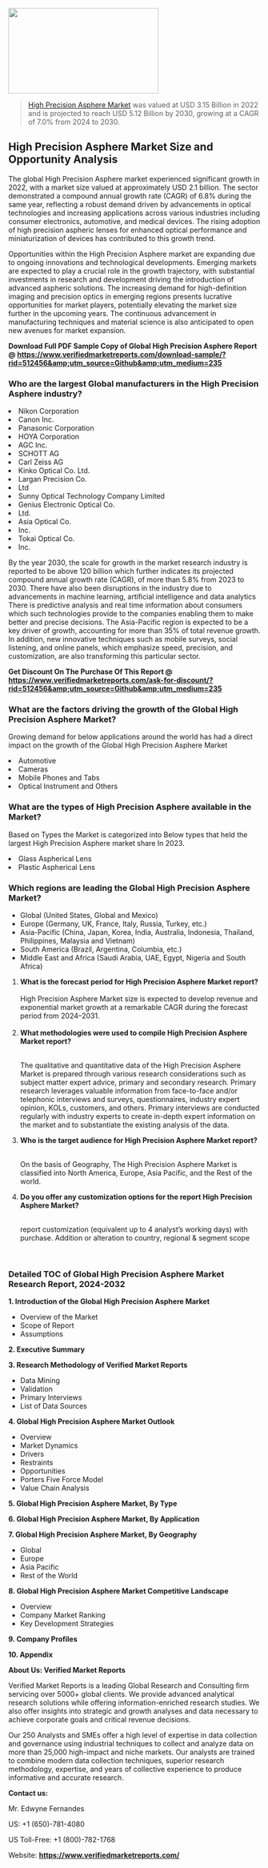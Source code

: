 <img src="https://ffe5etoiles.com/wp-content/uploads/2024/12/MST1-300x171.png" alt="" width="300" height="171" class="alignnone size-medium wp-image-20088" /><blockquote><p><p><a href="https://www.verifiedmarketreports.com/download-sample/?rid=512456&utm_source=Github&utm_medium=235" target="_blank">High Precision Asphere Market</a> was valued at USD 3.15 Billion in 2022 and is projected to reach USD 5.12 Billion by 2030, growing at a CAGR of 7.0% from 2024 to 2030.</p></blockquote><p><h2>High Precision Asphere Market Size and Opportunity Analysis</h2><p>The global High Precision Asphere market experienced significant growth in 2022, with a market size valued at approximately USD 2.1 billion. The sector demonstrated a compound annual growth rate (CAGR) of 6.8% during the same year, reflecting a robust demand driven by advancements in optical technologies and increasing applications across various industries including consumer electronics, automotive, and medical devices. The rising adoption of high precision aspheric lenses for enhanced optical performance and miniaturization of devices has contributed to this growth trend.</p><p>Opportunities within the High Precision Asphere market are expanding due to ongoing innovations and technological developments. Emerging markets are expected to play a crucial role in the growth trajectory, with substantial investments in research and development driving the introduction of advanced aspheric solutions. The increasing demand for high-definition imaging and precision optics in emerging regions presents lucrative opportunities for market players, potentially elevating the market size further in the upcoming years. The continuous advancement in manufacturing techniques and material science is also anticipated to open new avenues for market expansion.</p></p><p class=""><strong>Download Full PDF Sample Copy of Global High Precision Asphere Report @ <a href="https://www.verifiedmarketreports.com/download-sample/?rid=512456&amp;utm_source=Github&amp;utm_medium=235" target="_blank">https://www.verifiedmarketreports.com/download-sample/?rid=512456&amp;utm_source=Github&amp;utm_medium=235</a></strong></p><h3 id="" class="">Who are the largest Global manufacturers in the High Precision Asphere industry?</h3><p><li>Nikon Corporation</li><li> Canon Inc.</li><li> Panasonic Corporation</li><li> HOYA Corporation</li><li> AGC Inc.</li><li> SCHOTT AG</li><li> Carl Zeiss AG</li><li> Kinko Optical Co. Ltd.</li><li> Largan Precision Co.</li><li> Ltd</li><li> Sunny Optical Technology Company Limited</li><li> Genius Electronic Optical Co.</li><li> Ltd.</li><li> Asia Optical Co.</li><li> Inc.</li><li> Tokai Optical Co.</li><li> Inc.</li></p><div class=""><div class="" dir="" data-message-author-role="" data-message-id="" data-message-model-slug=""><div class=""><div class=""><div class=""><div class="" dir="" data-message-author-role="" data-message-id="" data-message-model-slug=""><div class=""><div class=""><p>By the year 2030, the scale for growth in the market research industry is reported to be above 120 billion which further indicates its projected compound annual growth rate (CAGR), of more than 5.8% from 2023 to 2030. There have also been disruptions in the industry due to advancements in machine learning, artificial intelligence and data analytics There is predictive analysis and real time information about consumers which such technologies provide to the companies enabling them to make better and precise decisions. The Asia-Pacific region is expected to be a key driver of growth, accounting for more than 35% of total revenue growth. In addition, new innovative techniques such as mobile surveys, social listening, and online panels, which emphasize speed, precision, and customization, are also transforming this particular sector.</p><p><strong>Get Discount On The Purchase Of This Report @&nbsp; <a href="https://www.verifiedmarketreports.com/ask-for-discount/?rid=512456&amp;utm_source=Github&amp;utm_medium=235" target="_blank">https://www.verifiedmarketreports.com/ask-for-discount/?rid=512456&amp;utm_source=Github&amp;utm_medium=235</a></strong></p></div></div></div></div></div></div></div></div><h3 id="" class="">What are the factors driving the growth of the Global High Precision Asphere Market?</h3><p id="" class="">Growing demand for below applications around the world has had a direct impact on the growth of the Global High Precision Asphere Market</p><p id="" class=""><li>Automotive</li><li> Cameras</li><li> Mobile Phones and Tabs</li><li> Optical Instrument and Others</li></p><h3 id="" class="">What are the types of High Precision Asphere available in the Market?</h3><p id="" class="">Based on Types the Market is categorized into Below types that held the largest High Precision Asphere market share In 2023.</p><p id="" class=""><li>Glass Aspherical Lens</li><li> Plastic Aspherical Lens</li></p><h3 id="" class="">Which regions are leading the Global High Precision Asphere Market?</h3><ul><li>Global (United States, Global and Mexico)</li><li>Europe (Germany, UK, France, Italy, Russia, Turkey, etc.)</li><li>Asia-Pacific (China, Japan, Korea, India, Australia, Indonesia, Thailand, Philippines, Malaysia and Vietnam)</li><li>South America (Brazil, Argentina, Columbia, etc.)</li><li>Middle East and Africa (Saudi Arabia, UAE, Egypt, Nigeria and South Africa)</li></ul><p><ol><li><strong>What is the forecast period for High Precision Asphere Market report?<br /></strong><br /><span data-sheets-root="1" data-sheets-value="{&quot;1&quot;:2,&quot;2&quot;:&quot;XXXX size is expected to develop revenue and exponential market growth at a remarkable CAGR during the forecast period from 2024&ndash;2030.&quot;}" data-sheets-userformat="{&quot;2&quot;:12674,&quot;4&quot;:{&quot;1&quot;:2,&quot;2&quot;:16776960},&quot;10&quot;:2,&quot;11&quot;:0,&quot;15&quot;:&quot;Arial&quot;,&quot;16&quot;:12}">High Precision Asphere Market size is expected to develop revenue and exponential market growth at a remarkable CAGR during the forecast period from 2024&ndash;2031.</span><br /><br /></li><li><strong>What methodologies were used to compile High Precision Asphere Market report?<br /><br /></strong><p>The qualitative and quantitative data of the&nbsp;High Precision Asphere Market is prepared through various research considerations such as subject matter expert advice, primary and secondary research. Primary research leverages valuable information from face-to-face and/or telephonic interviews and surveys, questionnaires, industry expert opinion, KOLs, customers, and others. Primary interviews are conducted regularly with industry experts to create in-depth expert information on the market and to substantiate the existing analysis of the data.&nbsp;</p></li><li><strong>Who is the target audience for High Precision Asphere Market report?<br /><br /></strong><p>On the basis of Geography, The&nbsp;High Precision Asphere Market is classified into North America, Europe, Asia Pacific, and the Rest of the world.</p></li><li><strong>Do you offer any customization options for the report High Precision Asphere Market?<br /><br /></strong><p>report customization (equivalent up to 4 analyst&rsquo;s working days) with purchase. Addition or alteration to country, regional &amp; segment scope</p><p>&nbsp;</p></li></ol></p><h3 id="" class="">Detailed TOC of Global High Precision Asphere Market Research Report, 2024-2032</h3><p id="" class=""><strong>1. Introduction of the Global High Precision Asphere Market</strong></p><ul><li>Overview of the Market</li><li>Scope of Report</li><li>Assumptions</li></ul><p id="" class=""><strong>2. Executive Summary</strong></p><p id="" class=""><strong>3. Research Methodology of&nbsp;Verified Market Reports</strong></p><ul><li>Data Mining</li><li>Validation</li><li>Primary Interviews</li><li>List of Data Sources</li></ul><p id="" class=""><strong>4. Global High Precision Asphere Market Outlook</strong></p><ul><li>Overview</li><li>Market Dynamics</li><li>Drivers</li><li>Restraints</li><li>Opportunities</li><li>Porters Five Force Model</li><li>Value Chain Analysis</li></ul><p id="" class=""><strong>5. Global High Precision Asphere Market, By&nbsp;Type</strong></p><p id="" class=""><strong>6. Global High Precision Asphere Market, By Application</strong></p><p id="" class=""><strong>7. Global High Precision Asphere Market, By Geography</strong></p><ul><li>Global</li><li>Europe</li><li>Asia Pacific</li><li>Rest of the World</li></ul><p id="" class=""><strong>8. Global High Precision Asphere Market Competitive Landscape</strong></p><ul><li>Overview</li><li>Company Market Ranking</li><li>Key Development Strategies</li></ul><p id="" class=""><strong>9. Company Profiles</strong></p><p id="" class=""><strong>10. Appendix</strong></p><p id="" class=""><strong>About Us: Verified Market Reports</strong></p><p id="" class="">Verified Market Reports is a leading Global Research and Consulting firm servicing over 5000+ global clients. We provide advanced analytical research solutions while offering information-enriched research studies. We also offer insights into strategic and growth analyses and data necessary to achieve corporate goals and critical revenue decisions.</p><p id="" class="">Our 250 Analysts and SMEs offer a high level of expertise in data collection and governance using industrial techniques to collect and analyze data on more than 25,000 high-impact and niche markets. Our analysts are trained to combine modern data collection techniques, superior research methodology, expertise, and years of collective experience to produce informative and accurate research.</p><p id="" class=""><strong>Contact us:</strong></p><p id="" class="">Mr. Edwyne Fernandes</p><p id="" class="">US: +1 (650)-781-4080</p><p id="" class="">US Toll-Free: +1 (800)-782-1768</p><p id="" class="">Website: <a target="" data-test-app-aware-link=""><strong>https://www.verifiedmarketreports.com/</strong></a></p>
